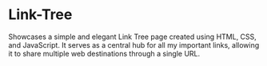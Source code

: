 # Link-Tree
Showcases a simple and elegant Link Tree page created using HTML, CSS, and JavaScript. It serves as a central hub for all my important links, allowing it to share multiple web destinations through a single URL.
